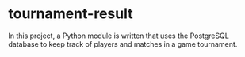 # tournament-result
In this project, a Python module is written that uses the PostgreSQL database to keep track of players and matches in a game tournament.
